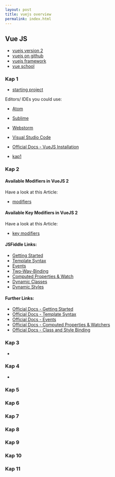 ```yaml
---
layout: post
title: vuejs overview
permalink: index.html
---
```


## Vue JS

* [vuejs version 2](https://github.com/vuejs/vue/issues/2873)
* [vuejs on github](https://github.com/vuejs)
* [vuejs framework](https://github.com/vuejs/vue)
* [vue school](https://vueschool.io)

### Kap 1

* [starting project](https://jsfiddle.net/smax/c4mcxu7s/)

Editors/ IDEs you could use:

* [Atom](https://atom.io/)
* [Sublime](https://www.sublimetext.com/)
* [Webstorm](https://www.jetbrains.com/webstorm/)
* [Visual Studio Code](https://code.visualstudio.com/)

* [Official Docs - VueJS Installation](http://vuejs.org/guide/installation.html)

* [kap1](./kap1/index.html)


### Kap 2

#### Available Modifiers in VueJS 2 
 
Have a look at this Article: 
* [modifiers](http://vuejs.org/v2/guide/events.html#Event-Modifiers)

#### Available Key Modifiers in VueJS 2 
 
Have a look at this Article: 
* [key modifiers](http://vuejs.org/v2/guide/events.html#Key-Modifiers)  


#### JSFiddle Links:

* [Getting Started](https://jsfiddle.net/smax/pcjtcmdm/)
* [Template Syntax](https://jsfiddle.net/smax/bkk97b7g/)
* [Events](https://jsfiddle.net/smax/7zdak05g/)
* [Two-Way-Binding](https://jsfiddle.net/smax/ut0tsbcu/)
* [Computed Properties & Watch](https://jsfiddle.net/smax/yLjqxmw0/)
* [Dynamic Classes](https://jsfiddle.net/smax/gowg40ym/)
* [Dynamic Styles](https://jsfiddle.net/smax/3rvdLq5y/)

#### Further Links:

* [Official Docs - Getting Started]( http://vuejs.org/guide/)
* [Official Docs - Template Syntax]( http://vuejs.org/guide/syntax.html)
* [Official Docs - Events]( http://vuejs.org/guide/events.html)
* [Official Docs - Computed Properties & Watchers]( http://vuejs.org/guide/computed.html)
* [Official Docs - Class and Style Binding]( http://vuejs.org/guide/class-and-style.html)

### Kap 3

* 

### Kap 4

* 

### Kap 5


### Kap 6


### Kap 7


### Kap 8


### Kap 9


### Kap 10


### Kap 11


